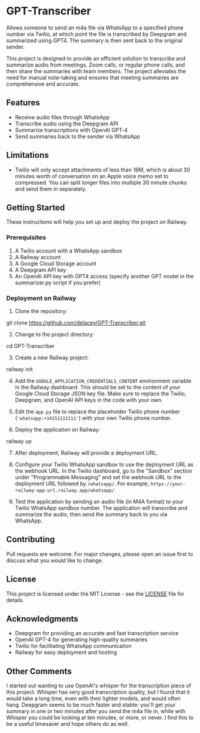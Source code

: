 # GPT-Transcriber

Allows someone to send an m4a file via WhatsApp to a specified phone number via Twilio, at which point the file is transcribed by Deepgram and summarized using GPT4. The summary is then sent back to the original sender.

This project is designed to provide an efficient solution to transcribe and summarize audio from meetings, Zoom calls, or regular phone calls, and then share the summaries with team members. The project alleviates the need for manual note-taking and ensures that meeting summaries are comprehensive and accurate.

## Features

- Receive audio files through WhatsApp
- Transcribe audio using the Deepgram API
- Summarize transcriptions with OpenAI GPT-4
- Send summaries back to the sender via WhatsApp

## Limitations
- Twilio will only accept attachments of less than 16M, which is about 30 minutes worth of conversation on an Apple voice memo set to compressed. You can split longer files into multiple 30 minute chunks and send them in separately.

## Getting Started

These instructions will help you set up and deploy the project on Railway.

### Prerequisites

1. A Twilio account with a WhatsApp sandbox
2. A Railway account
3. A Google Cloud Storage account
4. A Deepgram API key
5. An OpenAI API key with GPT4 access (specify another GPT model in the summarizer.py script if you prefer)

### Deployment on Railway

1. Clone the repository:

git clone https://github.com/delacey/GPT-Transcriber.git

2. Change to the project directory:

cd GPT-Transcriber

3. Create a new Railway project:

railway init

4. Add the `GOOGLE_APPLICATION_CREDENTIALS_CONTENT` environment variable in the Railway dashboard. This should be set to the content of your Google Cloud Storage JSON key file. Make sure to replace the Twilio, Deepgram, and OpenAI API keys in the code with your own.

5. Edit the `app.py` file to replace the placeholder Twilio phone number (`'whatsapp:+14151111111'`) with your own Twilio phone number.

6. Deploy the application on Railway:

railway up

7. After deployment, Railway will provide a deployment URL.

8. Configure your Twilio WhatsApp sandbox to use the deployment URL as the webhook URL. In the Twilio dashboard, go to the "Sandbox" section under "Programmable Messaging" and set the webhook URL to the deployment URL followed by `/whatsapp/`. For example, `https://your-railway-app-url.railway.app/whatsapp/`.

9. Test the application by sending an audio file (in M4A format) to your Twilio WhatsApp sandbox number. The application will transcribe and summarize the audio, then send the summary back to you via WhatsApp.

## Contributing

Pull requests are welcome. For major changes, please open an issue first to discuss what you would like to change.

## License

This project is licensed under the MIT License - see the [LICENSE](LICENSE) file for details.

## Acknowledgments

- Deepgram for providing an accurate and fast transcription service
- OpenAI GPT-4 for generating high-quality summaries
- Twilio for facilitating WhatsApp communication
- Railway for easy deployment and hosting

## Other Comments

I started out wanting to use OpenAI's whisper for the transcription piece of this project. Whisper has very good transcription quality, but I found that it would take a long time, even with their lighter models, and would often hang. Deepgram seems to be much faster and stable: you'll get your summary in one or two minutes after you send the m4a file in, while with Whisper you could be looking at ten minutes, or more, or never. I find this to be a useful timesaver and hope others do as well. 
